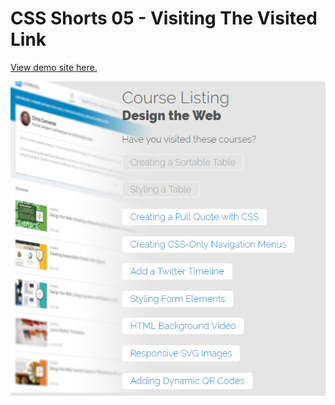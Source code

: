 # CSS Shorts 05 - Visiting The Visited Link

[View demo site here.](https://webdevtuts.github.io/css_shorts_05_visiting_the_visited_link/)

![Preview](screenshot.png)
